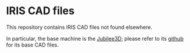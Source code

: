 # IRIS CAD files

This repository contains IRIS CAD files not found elsewhere.

In particular, the base machine is the [Jubilee3D](https://jubilee3d.com/index.php?title=Main_Page); please refer to its [github](https://github.com/machineagency/jubilee) for its base CAD files.
